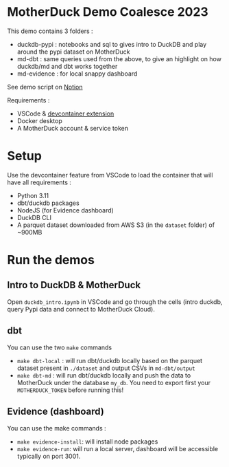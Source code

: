 # MotherDuck Demo Coalesce 2023

This demo contains 3 folders : 
- duckdb-pypi : notebooks and sql to gives intro to DuckDB and play around the pypi dataset on MotherDuck
- md-dbt : same queries used from the above, to give an highlight on how duckdb/md and dbt works together
- md-evidence : for local snappy dashboard

See demo script on [Notion](https://www.notion.so/motherduck/Demo-scripts-Coalesce-October-2023-db4753efa7c94fd38c866be7b58b2992?pvs=4)

Requirements : 
* VSCode & [devcontainer extension](https://marketplace.visualstudio.com/items?itemName=ms-vscode-remote.remote-containers)
* Docker desktop
* A MotherDuck account & service token

# Setup
Use the devcontainer feature from VSCode to load the container that will have all requirements :
* Python 3.11
* dbt/duckdb packages
* NodeJS (for Evidence dashboard)
* DuckDB CLI
* A parquet dataset downloaded from AWS S3 (in the `dataset` folder) of ~900MB

# Run the demos

## Intro to DuckDB & MotherDuck
Open `duckdb_intro.ipynb` in VSCode and go through the cells (intro duckdb, query Pypi data and connect to MotherDuck Cloud).

## dbt
You can use the two `make` commands
* `make dbt-local` : will run dbt/duckdb locally based on the parquet dataset present in `./dataset` and output CSVs in `md-dbt/output`
* `make dbt-md` : will run dbt/duckdb locally and push the data to MotherDuck under the database `my_db`. You need to export first your `MOTHERDUCK_TOKEN` before running this!

## Evidence (dashboard)
You can use the make commands : 
* `make evidence-install`: will install node packages
* `make evidence-run`: will run a local server, dashboard will be accessible typically on port 3001.

